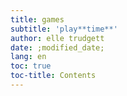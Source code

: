 ```yaml
---
title: games
subtitle: 'play**time**'
author: elle trudgett
date: ;modified_date;
lang: en
toc: true
toc-title: Contents
---
```


